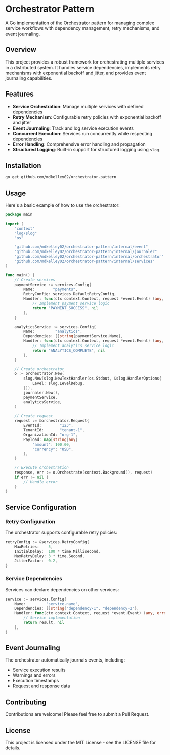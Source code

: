 # Orchestrator Pattern

A Go implementation of the Orchestrator pattern for managing complex service workflows with dependency management, retry mechanisms, and event journaling.

## Overview

This project provides a robust framework for orchestrating multiple services in a distributed system. It handles service dependencies, implements retry mechanisms with exponential backoff and jitter, and provides event journaling capabilities.

## Features

- **Service Orchestration**: Manage multiple services with defined dependencies
- **Retry Mechanism**: Configurable retry policies with exponential backoff and jitter
- **Event Journaling**: Track and log service execution events
- **Concurrent Execution**: Services run concurrently while respecting dependencies
- **Error Handling**: Comprehensive error handling and propagation
- **Structured Logging**: Built-in support for structured logging using `slog`

## Installation

```bash
go get github.com/mdkelley02/orchestrator-pattern
```

## Usage

Here's a basic example of how to use the orchestrator:

```go
package main

import (
    "context"
    "log/slog"
    "os"

    "github.com/mdkelley02/orchestrator-pattern/internal/event"
    "github.com/mdkelley02/orchestrator-pattern/internal/journaler"
    "github.com/mdkelley02/orchestrator-pattern/internal/orchestrator"
    "github.com/mdkelley02/orchestrator-pattern/internal/services"
)

func main() {
    // Create services
    paymentService := services.Config{
        Name:        "payments",
        RetryConfig: services.DefaultRetryConfig,
        Handler: func(ctx context.Context, request *event.Event) (any, error) {
            // Implement payment service logic
            return "PAYMENT_SUCCESS", nil
        },
    }

    analyticsService := services.Config{
        Name:         "analytics",
        Dependencies: []string{paymentService.Name},
        Handler: func(ctx context.Context, request *event.Event) (any, error) {
            // Implement analytics service logic
            return "ANALYTICS_COMPLETE", nil
        },
    }

    // Create orchestrator
    o := orchestrator.New(
        slog.New(slog.NewTextHandler(os.Stdout, &slog.HandlerOptions{
            Level: slog.LevelDebug,
        })),
        journaler.New(),
        paymentService,
        analyticsService,
    )

    // Create request
    request := &orchestrator.Request{
        EventId:        "123",
        TenantId:       "tenant-1",
        OrganizationId: "org-1",
        Payload: map[string]any{
            "amount": 100.00,
            "currency": "USD",
        },
    }

    // Execute orchestration
    response, err := o.Orchestrate(context.Background(), request)
    if err != nil {
        // Handle error
    }
}
```

## Service Configuration

### Retry Configuration

The orchestrator supports configurable retry policies:

```go
retryConfig := &services.RetryConfig{
    MaxRetries:    5,
    InitialDelay:  100 * time.Millisecond,
    MaxRetryDelay: 3 * time.Second,
    JitterFactor:  0.2,
}
```

### Service Dependencies

Services can declare dependencies on other services:

```go
service := services.Config{
    Name:         "service-name",
    Dependencies: []string{"dependency-1", "dependency-2"},
    Handler: func(ctx context.Context, request *event.Event) (any, error) {
        // Service implementation
        return result, nil
    },
}
```

## Event Journaling

The orchestrator automatically journals events, including:

- Service execution results
- Warnings and errors
- Execution timestamps
- Request and response data

## Contributing

Contributions are welcome! Please feel free to submit a Pull Request.

## License

This project is licensed under the MIT License - see the LICENSE file for details.
